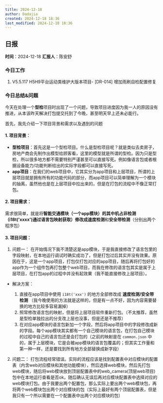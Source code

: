 ```yaml
---
title: 2024-12-18
author: Dadajia
created: 2024-12-18 18:36
last_modified: 2024-12-18 18:36
---
```


## 日报
**时间**：2024-12-18 **汇报人**：陈安舒
### 今日工作
1. V5.5.117 H5H9平台运动类维护大版本项目- \[DR-014] 增加雨刷自检配置修复
### 今日总结&问题
今天在处理一个**型检**项目时出现了一个问题，导致项目进度因为我一人的原因没有推进，从本该昨天解决打包提交托到了今晚，甚至明天早上还未必能行。

首先，我先介绍一下项目背景和需求以及遇到的问题

#### 1. 项目背景：
- **型检项目**：首先这是一个型检项目。什么是型检项目呢？就是类似去卖房子，房地产商会先制作出模型给顾客看，这里的模型就是所谓的型检。因为只是型检，所以很多地方都不需要特别严谨甚至可以直接写死。例如像语言包或者根据设备能力/功能判断给出的实际字段都可以直接写死。
- **app项目**：在我们的web项目中，它其实分为app项目和上层项目，所谓的上层项目就是拥有所有的功能代码的部分，而app项目可以简单理解为一个模块的抽离，虽然他也是在上层项目中拉出来的，但是在打包的流程中不像正常打包。
#### 2. 项目需求：
需求很简单，就是将**智能交通模块（一个app模块）**的其中**机占非检测（i18t('xxxx')通过语言包映射获取）**修改成**速度检测**和**安全带检测**（分别出两个程序包）
#### 3. 项目问题：
1. 问题一：
在开始情况下我不清楚这是app模块，于是我直接修改了语言包里的字段映射，在本地运行调试时确实成功了，但是打包过后其实并没有效果。原因在于，这是一个app项目，打包仅打包对应的app项目，随后再将打包好的app作为一个组件包再打包整个web项目，而我在修改的语言包其实是属于上层项目，在打包app的过程中并没有起效果（我不能直接修改上层项目）。
  - 解决方案：    

     1. 直接在app项目中使用 `i18t('xxx')` 的地方全部修改成 **速度检测/安全带检测**
     （我今晚使用的方法就是这样的，但是有一点不好，因为内容需要替换的地方比较多容易漏掉）
     2. 照常修改语言包的映射，但是将上层项目软件重新打包。（不太推荐，虽然是型检单独拉出的分支改上层也没事，但是还是不推荐）
     3. 在对应app模块的语言包新加一个字段，然后将app项目中的字段修改成新的字段。每个app模块其实都有一个自己模块的语言包，在打包自己模块的过程中自己的语言包还是会打包的（之前的映射是在 `common.json` 中的，属于上层模块，它是会被app模块的语言包覆盖的；但其实工作量和第一种一样，还是要找到所有地方全部替换成新字段）

2. 问题二：
打包流程经常错误。实际的流程应该是找到配置表中对应模块的配置表（内含web对应模块和其他功能模块），然后选择web模块，然后先打包web模块，随后将web模块放到顶层配置表中的web_camera(顶层web项目)包中在本地运行查看是否ok，随后确认无误后再对应模块配置表中选择对应的web模块打包。由于我要出两个配置包，那么实际上要出两个web模块包，再将两个web模块包出两个对应模块的包（实际上最好有两个顶层配置表，但是我只有一个所以需要在一个配置表中出两个对应模块的包）